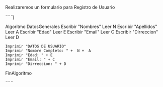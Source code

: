 Realizaremos un formulario para Registro de Usuario

¨¨¨j

Algoritmo DatosGenerales
	Escribir "Nombres"
	Leer N
  Escribir "Apellidos"
	Leer A 
	Escribir "Edad"
	Leer E
	Escribir "Email"
	Leer C
	Escribir "Dirreccion"
	Leer D
	
	Imprimir "DATOS DE USUARIO"
	Imprimir "Nombre Completo: " +  N +  A
	Imprimir "Edad: " + E 
	Imprimir "Email: " + C
	Imprimir "Dirreccion: " + D
FinAlgoritmo

¨¨¨
